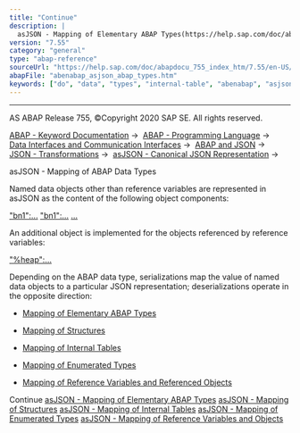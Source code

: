 ```yaml
---
title: "Continue"
description: |
  asJSON - Mapping of Elementary ABAP Types(https://help.sap.com/doc/abapdocu_755_index_htm/7.55/en-US/abenabap_asjson_abap_types_elem.htm) asJSON - Mapping of Structures(https://help.sap.com/doc/abapdocu_755_index_htm/7.55/en-US/abenabap_asjson_abap_types_struc.htm) asJSON - Mapping of Internal
version: "7.55"
category: "general"
type: "abap-reference"
sourceUrl: "https://help.sap.com/doc/abapdocu_755_index_htm/7.55/en-US/abenabap_asjson_abap_types.htm"
abapFile: "abenabap_asjson_abap_types.htm"
keywords: ["do", "data", "types", "internal-table", "abenabap", "asjson", "abap"]
---
```


* * *

AS ABAP Release 755, ©Copyright 2020 SAP SE. All rights reserved.

[ABAP - Keyword Documentation](https://help.sap.com/doc/abapdocu_755_index_htm/7.55/en-US/abenabap.htm) →  [ABAP - Programming Language](https://help.sap.com/doc/abapdocu_755_index_htm/7.55/en-US/abenabap_reference.htm) →  [Data Interfaces and Communication Interfaces](https://help.sap.com/doc/abapdocu_755_index_htm/7.55/en-US/abenabap_data_communication.htm) →  [ABAP and JSON](https://help.sap.com/doc/abapdocu_755_index_htm/7.55/en-US/abenabap_json.htm) →  [JSON - Transformations](https://help.sap.com/doc/abapdocu_755_index_htm/7.55/en-US/abenabap_json_trafos.htm) →  [asJSON - Canonical JSON Representation](https://help.sap.com/doc/abapdocu_755_index_htm/7.55/en-US/abenabap_asjson.htm) → 

asJSON - Mapping of ABAP Data Types

Named data objects other than reference variables are represented in asJSON as the content of the following object components:

["bn1":...](https://help.sap.com/doc/abapdocu_755_index_htm/7.55/en-US/abenabap_asjson_general.htm)
["bn1":...](https://help.sap.com/doc/abapdocu_755_index_htm/7.55/en-US/abenabap_asjson_general.htm)
[...](https://help.sap.com/doc/abapdocu_755_index_htm/7.55/en-US/abenabap_asjson_general.htm)

An additional object is implemented for the objects referenced by reference variables:

["%heap":...](https://help.sap.com/doc/abapdocu_755_index_htm/7.55/en-US/abenabap_asjson_general.htm)

Depending on the ABAP data type, serializations map the value of named data objects to a particular JSON representation; deserializations operate in the opposite direction:

-   [Mapping of Elementary ABAP Types](https://help.sap.com/doc/abapdocu_755_index_htm/7.55/en-US/abenabap_asjson_abap_types_elem.htm)

-   [Mapping of Structures](https://help.sap.com/doc/abapdocu_755_index_htm/7.55/en-US/abenabap_asjson_abap_types_struc.htm)

-   [Mapping of Internal Tables](https://help.sap.com/doc/abapdocu_755_index_htm/7.55/en-US/abenabap_asjson_abap_types_table.htm)

-   [Mapping of Enumerated Types](https://help.sap.com/doc/abapdocu_755_index_htm/7.55/en-US/abenabap_asjson_abap_types_enum.htm)

-   [Mapping of Reference Variables and Referenced Objects](https://help.sap.com/doc/abapdocu_755_index_htm/7.55/en-US/abenabap_asxml_references.htm)

Continue
[asJSON - Mapping of Elementary ABAP Types](https://help.sap.com/doc/abapdocu_755_index_htm/7.55/en-US/abenabap_asjson_abap_types_elem.htm)
[asJSON - Mapping of Structures](https://help.sap.com/doc/abapdocu_755_index_htm/7.55/en-US/abenabap_asjson_abap_types_struc.htm)
[asJSON - Mapping of Internal Tables](https://help.sap.com/doc/abapdocu_755_index_htm/7.55/en-US/abenabap_asjson_abap_types_table.htm)
[asJSON - Mapping of Enumerated Types](https://help.sap.com/doc/abapdocu_755_index_htm/7.55/en-US/abenabap_asjson_abap_types_enum.htm)
[asJSON - Mapping of Reference Variables and Objects](https://help.sap.com/doc/abapdocu_755_index_htm/7.55/en-US/abenabap_asxml_references.htm)